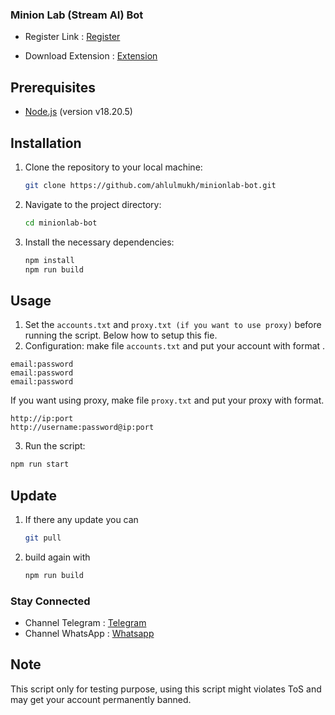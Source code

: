 ### Minion Lab (Stream AI) Bot

- Register Link : [Register](https://app.minionlab.ai/?referralCode=LcNMGhRZ)

- Download Extension : [Extension](https://chromewebstore.google.com/detail/stream-ai-a-revolutionary/fgamijdhamopilihagheoalbifagafka)

## Prerequisites

- [Node.js](https://nodejs.org/) (version v18.20.5)

## Installation

1. Clone the repository to your local machine:
   ```bash
   git clone https://github.com/ahlulmukh/minionlab-bot.git
   ```
2. Navigate to the project directory:

   ```bash
   cd minionlab-bot
   ```

3. Install the necessary dependencies:

   ```bash
   npm install
   npm run build
   ```

## Usage

1. Set the `accounts.txt` and `proxy.txt (if you want to use proxy)` before running the script. Below how to setup this fie.
2. Configuration:
   make file `accounts.txt` and put your account with format .

```
email:password
email:password
email:password
```

If you want using proxy, make file `proxy.txt` and put your proxy with format.

```
http://ip:port
http://username:password@ip:port
```

3. Run the script:

```bash
npm run start
```

## Update

1. If there any update you can

   ```bash
   git pull
   ```

2. build again with

   ```bash
   npm run build
   ```

### Stay Connected

- Channel Telegram : [Telegram](https://t.me/elpuqus)
- Channel WhatsApp : [Whatsapp](https://whatsapp.com/channel/0029VavBRhGBqbrEF9vxal1R)

## Note

This script only for testing purpose, using this script might violates ToS and may get your account permanently banned.
